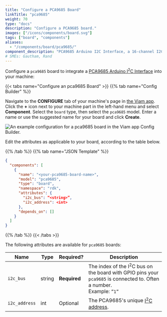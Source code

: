 ```yaml
---
title: "Configure a PCA9685 Board"
linkTitle: "pca9685"
weight: 70
type: "docs"
description: "Configure a PCA9685 board."
images: ["/icons/components/board.svg"]
tags: ["board", "components"]
aliases:
  - "/components/board/pca9685/"
component_description: "PCA9685 Arduino I2C Interface, a 16-channel I2C PWM/servo driver peripheral."
# SMEs: Gautham, Rand
---
```


Configure a `pca9685` board to integrate a [PCA9685 Arduino I<sup>2</sup>C Interface](https://www.adafruit.com/product/815) into your machine:

{{< tabs name="Configure an pca9685 Board" >}}
{{% tab name="Config Builder" %}}

Navigate to the **CONFIGURE** tab of your machine's page in [the Viam app](https://app.viam.com).
Click the **+** icon next to your machine part in the left-hand menu and select **Component**.
Select the `board` type, then select the `pca9685` model.
Enter a name or use the suggested name for your board and click **Create**.

![An example configuration for a pca9685 board in the Viam app Config Builder.](/components/board/pca9685-ui-config.png)

Edit the attributes as applicable to your board, according to the table below.

{{% /tab %}}
{{% tab name="JSON Template" %}}

```json {class="line-numbers linkable-line-numbers"}
{
  "components": [
    {
      "name": "<your-pca9685-board-name>",
      "model": "pca9685",
      "type": "board",
      "namespace": "rdk",
      "attributes": {
        "i2c_bus": “<string>”,
        "i2c_address": <int>
      },
      "depends_on": []
    }
  ]
}
```

{{% /tab %}}
{{< /tabs >}}

The following attributes are available for `pca9685` boards:

<!-- prettier-ignore -->
| Name | Type | Required? | Description |
| ---- | ---- | --------- | ----------- |
| `i2c_bus` | string | **Required** | The index of the I<sup>2</sup>C bus on the board with GPIO pins your `pca9685` is connected to. Often a number. <br> Example: `”1”` |
| `i2c_address` | int | Optional | The PCA9685's unique [I<sup>2</sup>C address](https://learn.adafruit.com/i2c-addresses/overview). |
